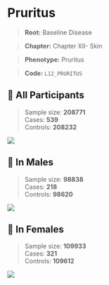 # Pruritus

> **Root:** Baseline Disease  

> **Chapter:** Chapter XII- Skin  

> **Phenotype:** Pruritus  

> **Code:** `L12_PRURITUS`

## 🧪 All Participants  
> Sample size: **208771**  
> Cases: **539**  
> Controls: **208232**
<img src="/Disease/Figures/ALL/Incidence/L12_PRURITUS.png"/>
<CsvTable src="/Disease/Data/ALL/Incidence/COX_L12_PRURITUS.csv" label="🔍 View full results" />

## 👨 In Males  
> Sample size: **98838**  
> Cases: **218**  
> Controls: **98620**
<img src="/Disease/Figures/Male/Incidence/L12_PRURITUS.png"/>
<CsvTable src="/Disease/Data/Male/Incidence/COX_L12_PRURITUS.csv" label="🔍 View full results" />

## 👩 In Females  
> Sample size: **109933**  
> Cases: **321**  
> Controls: **109612**
<img src="/Disease/Figures/Female/Incidence/L12_PRURITUS.png"/>
<CsvTable src="/Disease/Data/Female/Incidence/COX_L12_PRURITUS.csv" label="🔍 View full results" />
